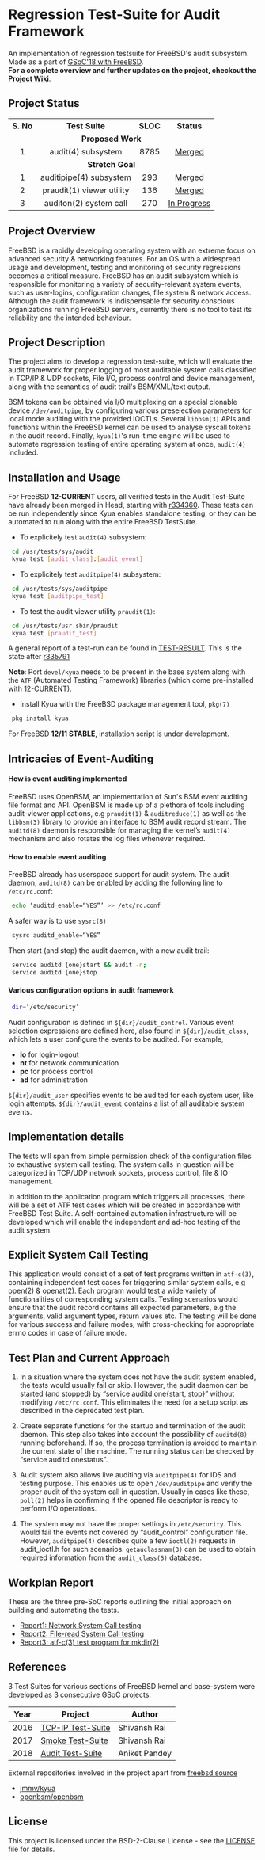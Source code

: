 # Regression Test-Suite for Audit Framework
An implementation of regression testsuite for FreeBSD's audit subsystem. Made as a part of [GSoC'18 with FreeBSD](https://summerofcode.withgoogle.com/projects/#4507139591110656). <br/>
**For a complete overview and further updates on the project, checkout the [Project Wiki](https://wiki.freebsd.org/SummerOfCode2018Projects/RegressionTestSuiteForAuditFramework)**.

## Project Status

<p align="center"></p>
<table align="center">
	<tr>
		<th>S. No</th>
		<th>Test Suite</th>
		<th>SLOC</th>
		<th>Status</th>
	</tr>
	<tr>
		<td colspan="4" align="center"><strong>Proposed Work</strong></td>
	</tr>
	<tr align="center">
		<td>1</td>
		<td>audit(4) subsystem</td>
		<td>8785</td>
		<td><a href="https://github.com/freebsd/freebsd/tree/master/tests/sys/audit">Merged</a></td>
	</tr>
	<tr>
		<td colspan="4" align="center"><strong>Stretch Goal</strong></td>
	</tr>
	<tr align="center">
		<td>1</td>
		<td>auditipipe(4) subsystem</td>
		<td>293</td>
		<td><a href="https://github.com/freebsd/freebsd/tree/master/tests/sys/auditpipe">Merged</a></td>
	</tr>
	<tr align="center">
		<td>2</td>
		<td>praudit(1) viewer utility</td>
		<td>136</td>
		<td><a href="https://github.com/freebsd/freebsd/tree/master/usr.sbin/praudit/tests">Merged</a></td>
	</tr>
	<tr align="center">
		<td>3</td>
		<td>auditon(2) system call</td>
		<td>270</td>
		<td><a href="https://github.com/aniketp/AuditTestSuite/tree/master/security">In Progress</a></td>
	</tr>
</table>
<p></p>

## Project Overview
FreeBSD is a rapidly developing operating system with an extreme focus on advanced security & networking features. For an OS with a widespread usage and development, testing and monitoring of security regressions becomes a critical measure. FreeBSD has an audit subsystem which is responsible for monitoring a variety of security-relevant system events, such as user-logins, configuration changes, file system & network access. Although the audit framework is indispensable for security conscious organizations running FreeBSD servers, currently there is no tool to test its reliability and the intended behaviour.

## Project Description
The project aims to develop a regression test-suite, which will evaluate the audit framework for proper logging of most auditable system calls classified in TCP/IP & UDP sockets, File I/O, process control and device management, along with the semantics of audit trail's BSM/XML/text output.

BSM tokens can be obtained via I/O multiplexing on a special clonable device `/dev/auditpipe`, by configuring various preselection parameters for local mode auditing with the provided IOCTLs. Several `libbsm(3)` APIs and functions within the FreeBSD kernel can be used to analyse syscall tokens in the audit record. Finally, `kyua(1)`'s run-time engine will be used to automate regression testing of entire operating system at once, `audit(4)` included.

## Installation and Usage
For FreeBSD **12-CURRENT** users, all verified tests in the Audit Test-Suite have already been merged in Head, starting with [r334360](https://github.com/freebsd/freebsd/commit/c6edf8b386ffcad33c5814a6ad5129aa8b13179e).
These tests can be run independently since Kyua enables standalone testing, or they can be automated to run along with the entire FreeBSD TestSuite.

* To explicitely test `audit(4)` subsystem:
``` bash
 cd /usr/tests/sys/audit
 kyua test [audit_class]:[audit_event]
```

* To explicitely test `auditpipe(4)` subsystem:
``` bash
 cd /usr/tests/sys/auditpipe
 kyua test [auditpipe_test]
```

* To test the audit viewer utility `praudit(1)`:
``` bash
 cd /usr/tests/usr.sbin/praudit
 kyua test [praudit_test]
```
A general report of a test-run can be found in [TEST-RESULT](./TEST-RESULT). This is the state after [r335791](https://github.com/freebsd/freebsd/commit/0a8d0ed4e54a09aae844be71327941cf3cd401a5)

**Note**: Port `devel/kyua` needs to be present in the base system along with the `ATF` (Automated Testing Framework) libraries (which come pre-installed with 12-CURRENT). <br/>
* Install Kyua with the FreeBSD package management tool, `pkg(7)`
```bash
 pkg install kyua
```

For FreeBSD **12/11 STABLE**, installation script is under development.

## Intricacies of Event-Auditing

#### How is event auditing implemented
FreeBSD uses OpenBSM, an implementation of Sun's BSM event auditing file format and API. OpenBSM is made up of a plethora of tools including audit-viewer applications, e.g `praudit(1)` & `auditreduce(1)` as well as the `libbsm(3)` library to provide an interface to BSM audit record stream.  The `auditd(8)` daemon is responsible for managing the kernel’s `audit(4)` mechanism and also rotates the log files whenever required.

#### How to enable event auditing
FreeBSD already has userspace support for audit system. The audit daemon, `auditd(8)` can be enabled by adding the following line to `/etc/rc.conf`:
``` bash
 echo ‘auditd_enable=“YES”’ >> /etc/rc.conf
```
A safer way is to use `sysrc(8)`
``` bash
 sysrc auditd_enable=“YES”
```
Then start (and stop) the audit daemon, with a new audit trail:
``` bash
 service auditd {one}start && audit -n;
 service auditd {one}stop
```

#### Various configuration options in audit framework
``` bash
 dir=‘/etc/security’
```
Audit configuration is defined in `${dir}/audit_control`. Various event selection expressions are defined here, also found in `${dir}/audit_class`, which lets a user configure the events to be audited. For example,
* **lo** for login-logout
* **nt** for network communication
* **pc** for process control
* **ad** for administration

`${dir}/audit_user` specifies events to be audited for each system user, like login attempts. `${dir}/audit_event` contains a list of all auditable system events.

## Implementation details
The tests will span from simple permission check of the configuration files to exhaustive system call testing. The system calls in question will be categorized in TCP/UDP network sockets, process control, file & IO management.

In addition to the application program which triggers all processes, there will be a set of ATF test cases which will be created in accordance with FreeBSD Test Suite. A self-contained automation infrastructure will be developed which will enable the independent and ad-hoc testing of the audit system.

## Explicit System Call Testing
This application would consist of a set of test programs written in `atf-c(3)`, containing independent test cases for triggering similar system calls, e.g open(2) & openat(2). Each program would test a wide variety of functionalities of corresponding system calls. Testing scenarios would ensure that the audit record contains all expected parameters, e.g the arguments, valid argument types, return values etc. The testing will be done for various success and failure modes, with cross-checking for appropriate errno codes in case of failure mode.

## Test Plan and Current Approach
1. In a situation where the system does not have the audit system enabled, the tests would usually fail or skip. However, the audit daemon can be started (and stopped) by  “service auditd one{start, stop}” without modifying `/etc/rc.conf`. This eliminates the need for a setup script as described in the deprecated test plan.

2. Create separate functions for the startup and termination of the audit daemon. This step also takes into account the possibility of `auditd(8)` running beforehand. If so, the process termination is avoided to maintain the current state of the machine. The running status can be checked by “service auditd onestatus”.

3. Audit system also allows live auditing via `auditpipe(4)` for IDS and testing purpose. This enables us to open `/dev/auditpipe` and verify the proper audit of the system call in question. Usually in cases like these, `poll(2)` helps in confirming if the opened file descriptor is ready to perform I/O operations.

4. The system may not have the proper settings in `/etc/security`. This would fail the events not covered by “audit_control” configuration file. However, `auditpipe(4)` describes quite a few `ioctl(2)` requests in audit_ioctl.h for such scenarios. `getauclassnam(3)` can be used to obtain required information from the `audit_class(5)` database.

## Workplan Report
These are the three pre-SoC reports outlining the initial approach on building and automating the tests.
* [Report1: Network System Call testing](https://gist.github.com/aniketp/4311599ab72efe73d8a3d3e1c93f3759)
* [Report2: File-read System Call testing](https://gist.github.com/aniketp/ada457f284c362da5b4ecae8929a807e)
* [Report3: atf-c(3) test program for mkdir(2)](https://gist.github.com/aniketp/498b0e39b52485d50b67736779622dd6)

## References
3 Test Suites for various sections of FreeBSD kernel and base-system were developed as 3 consecutive GSoC projects.

| Year | Project | Author |
|------|---------|--------|
|2016  | [TCP-IP Test-Suite](https://github.com/shivansh/TCP-IP-Regression-TestSuite) | Shivansh Rai |
|2017  | [Smoke Test-Suite](https://github.com/shivansh/smoketestsuite) | Shivansh Rai |
|2018  | [Audit Test-Suite](https://github.com/aniketp/AuditTestSuite) | Aniket Pandey |

External repositories involved in the project apart from [freebsd source](https://github.com/freebsd/freebsd.git)
* [jmmv/kyua](https://github.com/jmmv/kyua.git)
* [openbsm/openbsm](https://github.com/openbsm/openbsm.git)

## License
This project is licensed under the BSD-2-Clause License - see the [LICENSE](./LICENSE) file for details.
